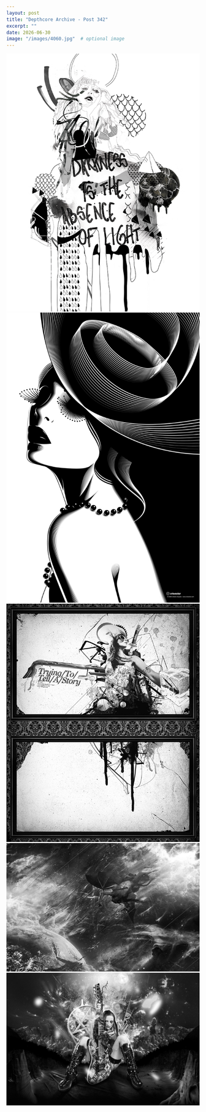 ```yaml
---
layout: post
title: "Depthcore Archive - Post 342"
excerpt: ""
date: 2026-06-30
image: "/images/4060.jpg"  # optional image
---
```


<img src="/images/4060.jpg">
<img src="/images/4061.jpg" alt="4061.jpg"/>
<img src="/images/4062.jpg" alt="4062.jpg"/>
<img src="/images/4063.jpg" alt="4063.jpg"/>
<img src="/images/4065.jpg" alt="4065.jpg"/>

